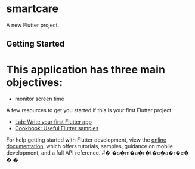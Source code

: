# smartcare

A new Flutter project.

## Getting Started

# This application has three main objectives:
- monitor screen time

A few resources to get you started if this is your first Flutter project:

- [Lab: Write your first Flutter app](https://docs.flutter.dev/get-started/codelab)
- [Cookbook: Useful Flutter samples](https://docs.flutter.dev/cookbook)

For help getting started with Flutter development, view the
[online documentation](https://docs.flutter.dev/), which offers tutorials,
samples, guidance on mobile development, and a full API reference.
#� �s�m�a�r�t�c�a�r�e�
�
�
